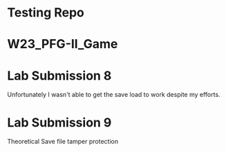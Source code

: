 # Testing Repo
# W23_PFG-II_Game
# Lab Submission 8
Unfortunately I wasn't able to get the save load to work despite my efforts.
# Lab Submission 9
Theoretical Save file tamper protection
